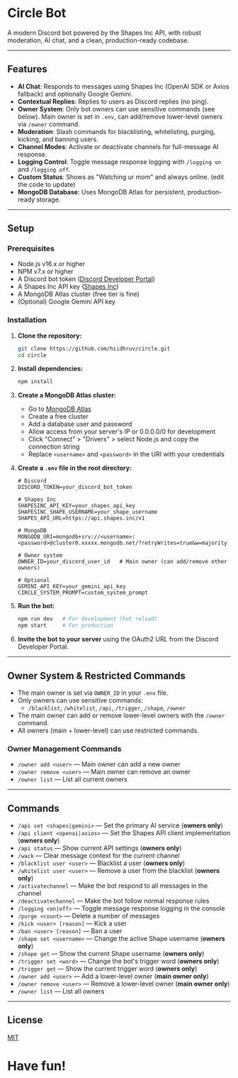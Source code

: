 # Circle Bot

A modern Discord bot powered by the Shapes Inc API, with robust moderation, AI chat, and a clean, production-ready codebase.

---

## Features

- **AI Chat**: Responds to messages using Shapes Inc (OpenAI SDK or Axios fallback) and optionally Google Gemini.
- **Contextual Replies**: Replies to users as Discord replies (no ping).
- **Owner System**: Only bot owners can use sensitive commands (see below). Main owner is set in `.env`, can add/remove lower-level owners via `/owner` command.
- **Moderation**: Slash commands for blacklisting, whitelisting, purging, kicking, and banning users.
- **Channel Modes**: Activate or deactivate channels for full-message AI response.
- **Logging Control**: Toggle message response logging with `/logging on` and `/logging off`.
- **Custom Status**: Shows as "Watching ur mom" and always online. (edit the code to update)
- **MongoDB Database**: Uses MongoDB Atlas for persistent, production-ready storage.

---

## Setup

### Prerequisites

- Node.js v16.x or higher
- NPM v7.x or higher
- A Discord bot token ([Discord Developer Portal](https://discord.com/developers/applications))
- A Shapes Inc API key ([Shapes Inc](https://shapes.inc))
- A MongoDB Atlas cluster (free tier is fine)
- (Optional) Google Gemini API key

### Installation

1. **Clone the repository:**
   ```sh
   git clone https://github.com/hiidhruv/circle.git
   cd circle
   ```

2. **Install dependencies:**
   ```sh
   npm install
   ```

3. **Create a MongoDB Atlas cluster:**
   - Go to [MongoDB Atlas](https://www.mongodb.com/cloud/atlas)
   - Create a free cluster
   - Add a database user and password
   - Allow access from your server's IP or 0.0.0.0/0 for development
   - Click "Connect" > "Drivers" > select Node.js and copy the connection string
   - Replace `<username>` and `<password>` in the URI with your credentials

4. **Create a `.env` file in the root directory:**
   ```env
   # Discord
   DISCORD_TOKEN=your_discord_bot_token

   # Shapes Inc
   SHAPESINC_API_KEY=your_shapes_api_key
   SHAPESINC_SHAPE_USERNAME=your_shape_username
   SHAPES_API_URL=https://api.shapes.inc/v1

   # MongoDB
   MONGODB_URI=mongodb+srv://<username>:<password>@cluster0.xxxxx.mongodb.net/?retryWrites=true&w=majority

   # Owner system
   OWNER_ID=your_discord_user_id   # Main owner (can add/remove other owners)

   # Optional
   GEMINI_API_KEY=your_gemini_api_key
   CIRCLE_SYSTEM_PROMPT=custom_system_prompt
   ```

5. **Run the bot:**
   ```sh
   npm run dev   # For development (hot reload)
   npm start     # For production
   ```

6. **Invite the bot to your server** using the OAuth2 URL from the Discord Developer Portal.

---

## Owner System & Restricted Commands

- The main owner is set via `OWNER_ID` in your `.env` file.
- Only owners can use sensitive commands:
  - `/blacklist`, `/whitelist`, `/api`, `/trigger`, `/shape`, `/owner`
- The main owner can add or remove lower-level owners with the `/owner` command.
- All owners (main + lower-level) can use restricted commands.

### Owner Management Commands
- `/owner add <user>` — Main owner can add a new owner
- `/owner remove <user>` — Main owner can remove an owner
- `/owner list` — List all current owners

---

## Commands

- `/api set <shapes|gemini>` — Set the primary AI service (**owners only**)
- `/api client <openai|axios>` — Set the Shapes API client implementation (**owners only**)
- `/api status` — Show current API settings (**owners only**)
- `/wack` — Clear message context for the current channel
- `/blacklist user <user>` — Blacklist a user (**owners only**)
- `/whitelist user <user>` — Remove a user from the blacklist (**owners only**)
- `/activatechannel` — Make the bot respond to all messages in the channel
- `/deactivatechannel` — Make the bot follow normal response rules
- `/logging <on|off>` — Toggle message response logging in the console
- `/purge <count>` — Delete a number of messages
- `/kick <user> [reason]` — Kick a user
- `/ban <user> [reason]` — Ban a user
- `/shape set <username>` — Change the active Shape username (**owners only**)
- `/shape get` — Show the current Shape username (**owners only**)
- `/trigger set <word>` — Change the bot's trigger word (**owners only**)
- `/trigger get` — Show the current trigger word (**owners only**)
- `/owner add <user>` — Add a lower-level owner (**main owner only**)
- `/owner remove <user>` — Remove a lower-level owner (**main owner only**)
- `/owner list` — List all owners

---

## License

[MIT](LICENSE)

# Have fun!
